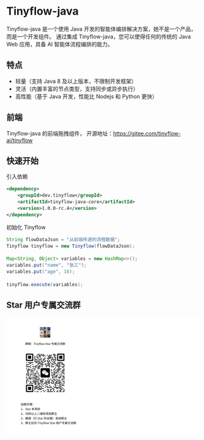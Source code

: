 # Tinyflow-java

Tinyflow-java 是一个使用 Java 开发的智能体编排解决方案，她不是一个产品，而是一个开发组件。
通过集成 Tinyflow-java，您可以使得任何的传统的 Java Web 应用，具备 AI 智能体流程编排的能力。

## 特点

- 轻量（支持 Java 8 及以上版本，不限制开发框架）
- 灵活（内置丰富的节点类型，支持同步或异步执行）
- 高性能（基于 Java 开发，性能比 Nodejs 和 Python 更快） 


## 前端

 Tinyflow-java 的前端拖拽组件， 开源地址：https://gitee.com/tinyflow-ai/tinyflow
 
## 快速开始

引入依赖

```xml
<dependency>
    <groupId>dev.tinyflow</groupId>
    <artifactId>tinyflow-java-core</artifactId>
    <version>1.0.0-rc.4</version>
</dependency>
```

初始化 Tinyflow

```java
String flowDataJson = "从前端传递的流程数据";
Tinyflow tinyflow = new Tinyflow(flowDataJson);

Map<String, Object> variables = new HashMap<>();
variables.put("name", "张三");
variables.put("age", 18);

tinyflow.execute(variables);
```


## Star 用户专属交流群

![](./docs/assets/images/wechat_group.jpg)